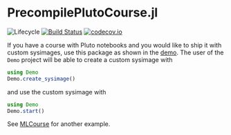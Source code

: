 # PrecompilePlutoCourse.jl

![Lifecycle](https://img.shields.io/badge/lifecycle-experimental-orange.svg)<!--
![Lifecycle](https://img.shields.io/badge/lifecycle-maturing-blue.svg)
![Lifecycle](https://img.shields.io/badge/lifecycle-stable-green.svg)
![Lifecycle](https://img.shields.io/badge/lifecycle-retired-orange.svg)
![Lifecycle](https://img.shields.io/badge/lifecycle-archived-red.svg)
![Lifecycle](https://img.shields.io/badge/lifecycle-dormant-blue.svg) -->
[![Build Status](https://travis-ci.com/jbrea/PrecompilePlutoCourse.jl.svg?branch=master)](https://travis-ci.com/jbrea/PrecompilePlutoCourse.jl)
[![codecov.io](http://codecov.io/github/jbrea/PrecompilePlutoCourse.jl/coverage.svg?branch=master)](http://codecov.io/github/jbrea/PrecompilePlutoCourse.jl?branch=master)
<!--
[![Documentation](https://img.shields.io/badge/docs-stable-blue.svg)](https://jbrea.github.io/PrecompilePlutoCourse.jl/stable)
[![Documentation](https://img.shields.io/badge/docs-master-blue.svg)](https://jbrea.github.io/PrecompilePlutoCourse.jl/dev)
-->

If you have a course with Pluto notebooks and you would like to ship it with custom sysimages, use this package as shown in the [demo](Demo/src/Demo.jl).
The user of the `Demo` project will be able to create a custom sysimage with
```julia
using Demo
Demo.create_sysimage()
```
and use the custom sysimage with
```julia
using Demo
Demo.start()
```

See [MLCourse](https://github.com/jbrea/MLCourse) for another example.
